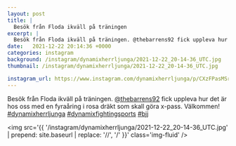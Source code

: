 ```yaml
---
layout: post
title: |
  Besök från Floda ikväll på träningen
excerpt: |
  Besök från Floda ikväll på träningen. @thebarrens92 fick uppleva hur det är hos oss med en fyraåring i rosa dräkt som skall göra x-pass. Välkommen!   
date:   2021-12-22 20:14:36 +0000
categories: instagram
background: /instagram/dynamixherrljunga/2021-12-22_20-14-36_UTC.jpg
thumbnail: /instagram/dynamixherrljunga/2021-12-22_20-14-36_UTC.jpg

instagram_url: https://www.instagram.com/dynamixherrljunga/p/CXzFPasMSrp
---
```

Besök från Floda ikväll på träningen. [@thebarrens92](https://www.instagram.com/thebarrens92/) fick uppleva hur det är hos oss med en fyraåring i rosa dräkt som skall göra x-pass. Välkommen! [#dynamixherrljunga](https://www.instagram.com/explore/tags/dynamixherrljunga/) [#dynamixfightingsports](https://www.instagram.com/explore/tags/dynamixfightingsports/) [#bjj](https://www.instagram.com/explore/tags/bjj/)



<img src='{{ '/instagram/dynamixherrljunga/2021-12-22_20-14-36_UTC.jpg' | prepend: site.baseurl | replace: '//', '/' }}' class='img-fluid' />
